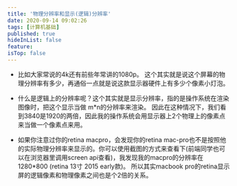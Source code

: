 ```yaml
---
title: '物理分辨率和显示(逻辑)分辨率'
date: 2020-09-14 09:02:26
tags: [计算机基础]
published: true
hideInList: false
feature: 
isTop: false
---
```

- 比如大家常说的4k还有前些年常讲的1080p。 这个其实就是说这个屏幕的物理分辨率有多少，再通俗一点就是说这款显示器硬件上有多少个像素小灯泡。
- 什么是逻辑上的分辨率呢？这个其实就是显示分辨率，指的是操作系统在渲染图像时，把这个显示当做 m*n的分辨率来渲染。 因此在这种情况下，我们看到3840是1920的两倍，因此我的操作系统会用显示器上2个物理上的像素点来当做一个像素点来用。

- 如果你注意过你的retina macpro，会发现你的retina mac-pro也不是按照他的实际物理分辨率来显示的。你可以使用截图的方式来查看下(前端同学也可以在浏览器里调用screen api查看)，我发现我的macpro的分辨率在1280*800 (retina 13寸 2015 early款)。 所以其实macbook pro的retina显示屏的逻辑像素和物理像素之间也是个2倍的关系。